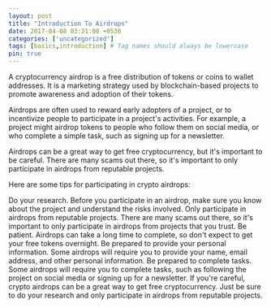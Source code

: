 ```yaml
---
layout: post
title: "Introduction To Airdrops"
date: 2017-04-08 03:21:08 +0530
categories: ['uncategorized']
tags: [basics,introduction] # Tag names should always be lowercase
pin: true
---
```




A cryptocurrency airdrop is a free distribution of tokens or coins to wallet addresses. It is a marketing strategy used by blockchain-based projects to promote awareness and adoption of their tokens.

Airdrops are often used to reward early adopters of a project, or to incentivize people to participate in a project's activities. For example, a project might airdrop tokens to people who follow them on social media, or who complete a simple task, such as signing up for a newsletter.

Airdrops can be a great way to get free cryptocurrency, but it's important to be careful. There are many scams out there, so it's important to only participate in airdrops from reputable projects.

Here are some tips for participating in crypto airdrops:

Do your research. Before you participate in an airdrop, make sure you know about the project and understand the risks involved.
Only participate in airdrops from reputable projects. There are many scams out there, so it's important to only participate in airdrops from projects that you trust.
Be patient. Airdrops can take a long time to complete, so don't expect to get your free tokens overnight.
Be prepared to provide your personal information. Some airdrops will require you to provide your name, email address, and other personal information.
Be prepared to complete tasks. Some airdrops will require you to complete tasks, such as following the project on social media or signing up for a newsletter.
If you're careful, crypto airdrops can be a great way to get free cryptocurrency. Just be sure to do your research and only participate in airdrops from reputable projects.
